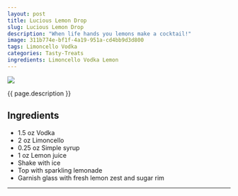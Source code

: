 ```yaml
---
layout: post
title: Lucious Lemon Drop 
slug: Lucious Lemon Drop
description: "When life hands you lemons make a cocktail!"
image: 311b774e-bf1f-4a19-951a-cd4bb9d3d800
tags: Limoncello Vodka
categories: Tasty-Treats
ingredients: Limoncello Vodka Lemon
---
```

<div class="drink-image-post"><img src="{{ site.cdn }}{{ page.image }}/public"></div>

{{ page.description }}

## Ingredients
- 1.5 oz Vodka 
- 2 oz Limoncello
- 0.25 oz Simple syrup 
- 1 oz Lemon juice 
- Shake with ice
- Top with sparkling lemonade
- Garnish glass with fresh lemon zest and sugar rim

<hr>

<div class="drink-media">
</div>